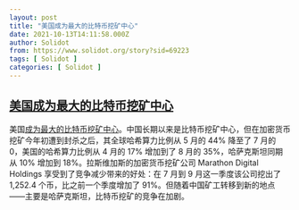 ```yaml
---
layout: post
title: "美国成为最大的比特币挖矿中心"
date: 2021-10-13T14:11:58.000Z
author: Solidot
from: https://www.solidot.org/story?sid=69223
tags: [ Solidot ]
categories: [ Solidot ]
---
```

<!--1634134318000-->
[美国成为最大的比特币挖矿中心](https://www.solidot.org/story?sid=69223)
------

<div>
美国<a href="https://www.ft.com/content/50acdea5-cad1-4f39-8e6a-9be7ab78485d?shareType=nongift">成为最大的比特币挖矿中心</a>。中国长期以来是比特币挖矿中心，但在加密货币挖矿今年初遭到封杀之后，其全球哈希算力比例从 5 月的 44% 降至了 7 月的 0，美国的哈希算力比例从 4 月的 17% 增加到了 8 月的 35%，哈萨克斯坦同期从 10% 增加到 18%。拉斯维加斯的加密货币挖矿公司 Marathon Digital Holdings 享受到了竞争减少带来的好处：在 7 月到 9 月这一季度该公司挖出了 1,252.4 个币，比之前一个季度增加了 91%。但随着中国矿工转移到新的地点——主要是哈萨克斯坦，比特币挖矿的竞争在加剧。
</div>
